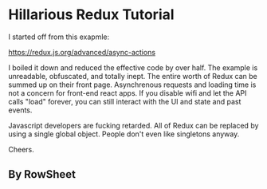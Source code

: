 # Hillarious Redux Tutorial

I started off from this exapmle:

https://redux.js.org/advanced/async-actions

I boiled it down and reduced the effective code by over half. The example is unreadable, obfuscated, and totally inept. The entire worth of Redux can be summed up on their front page. Asynchrenous requests and loading time is not a concern for front-end react apps. If you disable wifi and let the API calls "load" forever, you can still interact with the UI and state and past events.

Javascript developers are fucking retarded. All of Redux can be replaced by using a single global object. People don't even like singletons anyway.

Cheers.

## By RowSheet
